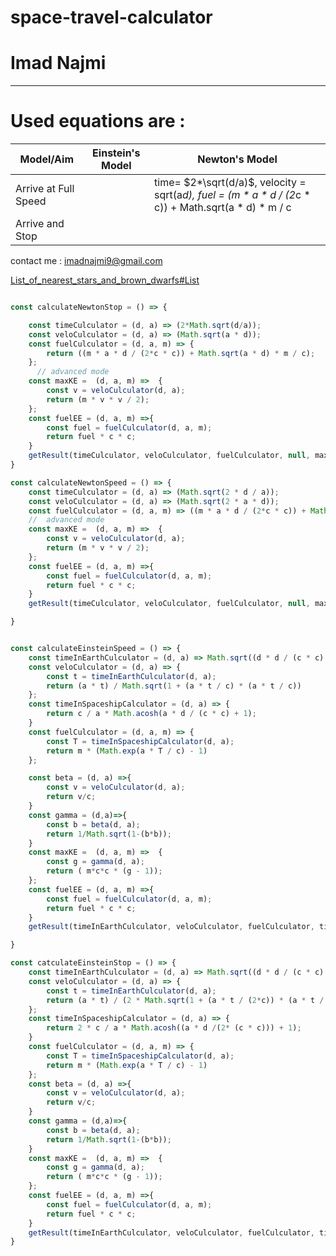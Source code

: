 # space-travel-calculator
# Imad Najmi
___

# Used equations are : 
| Model/Aim            | Einstein's Model | Newton's Model                                                                                            |
| -------------------- | ---------------- | --------------------------------------------------------------------------------------------------------- |
| Arrive at Full Speed |                  | time= $2*\sqrt(d/a)$, velocity =  sqrt(a*d), fuel =  (m * a * d / (2*c * c)) + Math.sqrt(a * d) * m / c |
| Arrive and Stop      |                  |                                                                                                           |
contact me  : imadnajmi9@gmail.com

[List_of_nearest_stars_and_brown_dwarfs#List](https://en.wikipedia.org/wiki/List_of_nearest_stars_and_brown_dwarfs#List)

```javascript

const calculateNewtonStop = () => {

    const timeCulculator = (d, a) => (2*Math.sqrt(d/a));
    const veloCulculator = (d, a) => (Math.sqrt(a * d));
    const fuelCulculator = (d, a, m) => {
        return ((m * a * d / (2*c * c)) + Math.sqrt(a * d) * m / c);
    };
      // advanced mode 
    const maxKE =  (d, a, m) =>  {
        const v = veloCulculator(d, a);
        return (m * v * v / 2);
    };
    const fuelEE = (d, a, m) =>{
        const fuel = fuelCulculator(d, a, m);
        return fuel * c * c;
    }
    getResult(timeCulculator, veloCulculator, fuelCulculator, null, maxKE, fuelEE);
}

const calculateNewtonSpeed = () => {
    const timeCulculator = (d, a) => (Math.sqrt(2 * d / a));
    const veloCulculator = (d, a) => (Math.sqrt(2 * a * d));
    const fuelCulculator = (d, a, m) => ((m * a * d / (2*c * c)) + Math.sqrt(a * d) * m / c);
    //  advanced mode  
    const maxKE =  (d, a, m) =>  {
        const v = veloCulculator(d, a);
        return (m * v * v / 2);
    };
    const fuelEE = (d, a, m) =>{
        const fuel = fuelCulculator(d, a, m);
        return fuel * c * c;
    }
    getResult(timeCulculator, veloCulculator, fuelCulculator, null, maxKE, fuelEE);

}


const calculateEinsteinSpeed = () => {
    const timeInEarthCulculator = (d, a) => Math.sqrt((d * d / (c * c) + 2 * d / a));
    const veloCulculator = (d, a) => {
        const t = timeInEarthCulculator(d, a);
        return (a * t) / Math.sqrt(1 + (a * t / c) * (a * t / c))
    };
    const timeInSpaceshipCalculator = (d, a) => {
        return c / a * Math.acosh(a * d / (c * c) + 1);
    }
    const fuelCulculator = (d, a, m) => {
        const T = timeInSpaceshipCalculator(d, a);
        return m * (Math.exp(a * T / c) - 1)
    };

    const beta = (d, a) =>{
        const v = veloCulculator(d, a);
        return v/c;
    }
    const gamma = (d,a)=>{
        const b = beta(d, a);
        return 1/Math.sqrt(1-(b*b));
    }
    const maxKE =  (d, a, m) =>  {
        const g = gamma(d, a);
        return ( m*c*c * (g - 1));
    };
    const fuelEE = (d, a, m) =>{
        const fuel = fuelCulculator(d, a, m);
        return fuel * c * c;
    }
    getResult(timeInEarthCulculator, veloCulculator, fuelCulculator, timeInSpaceshipCalculator, maxKE, fuelEE, beta, gamma);

}

const catculateEinsteinStop = () => {
    const timeInEarthCulculator = (d, a) => Math.sqrt((d * d / (c * c) + 4 * d / a));
    const veloCulculator = (d, a) => {
        const t = timeInEarthCulculator(d, a);
        return (a * t) / (2 * Math.sqrt(1 + (a * t / (2*c)) * (a * t / (2*c))))
    };
    const timeInSpaceshipCalculator = (d, a) => {
        return 2 * c / a * Math.acosh((a * d /(2* (c * c))) + 1);
    }
    const fuelCulculator = (d, a, m) => {
        const T = timeInSpaceshipCalculator(d, a);
        return m * (Math.exp(a * T / c) - 1)
    };
    const beta = (d, a) =>{
        const v = veloCulculator(d, a);
        return v/c;
    }
    const gamma = (d,a)=>{
        const b = beta(d, a);
        return 1/Math.sqrt(1-(b*b));
    }
    const maxKE =  (d, a, m) =>  {
        const g = gamma(d, a);
        return ( m*c*c * (g - 1));
    };
    const fuelEE = (d, a, m) =>{
        const fuel = fuelCulculator(d, a, m);
        return fuel * c * c;
    }
    getResult(timeInEarthCulculator, veloCulculator, fuelCulculator, timeInSpaceshipCalculator, maxKE, fuelEE, beta, gamma);
}

```